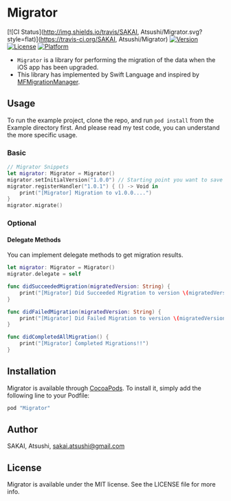 # Migrator

[![CI Status](http://img.shields.io/travis/SAKAI, Atsushi/Migrator.svg?style=flat)](https://travis-ci.org/SAKAI, Atsushi/Migrator)
[![Version](https://img.shields.io/cocoapods/v/Migrator.svg?style=flat)](http://cocoapods.org/pods/Migrator)
[![License](https://img.shields.io/cocoapods/l/Migrator.svg?style=flat)](http://cocoapods.org/pods/Migrator)
[![Platform](https://img.shields.io/cocoapods/p/Migrator.svg?style=flat)](http://cocoapods.org/pods/Migrator)

- ```Migrator``` is a library for performing the migration of the data when the iOS app has been upgraded.
- This library has implemented by Swift Language and inspired by [MFMigrationManager](https://github.com/fortinmike/MFMigrationManager).

## Usage

To run the example project, clone the repo, and run `pod install` from the Example directory first.
And please read my test code, you can understand the more specific usage.

### Basic

```swift
// Migrator Snippets
let migrator: Migrator = Migrator()
migrator.setInitialVersion("1.0.0") // Starting point you want to save the migration history
migrator.registerHandler("1.0.1") { () -> Void in
    print("[Migrator] Migration to v1.0.0....")
}
migrator.migrate()
```

### Optional

#### Delegate Methods

You can implement delegate methods to get migration results.

```swift
let migrator: Migrator = Migrator()
migrator.delegate = self

func didSucceededMigration(migratedVersion: String) {
    print("[Migrator] Did Succeeded Migration to version \(migratedVersion)!!")
}

func didFailedMigration(migratedVersion: String) {
    print("[Migrator] Did Failed Migration to version \(migratedVersion)!!")
}

func didCompletedAllMigration() {
    print("[Migrator] Completed Migrations!!")
}
```

## Installation

Migrator is available through [CocoaPods](http://cocoapods.org). To install
it, simply add the following line to your Podfile:

```ruby
pod "Migrator"
```

## Author

SAKAI, Atsushi, sakai.atsushi@gmail.com

## License

Migrator is available under the MIT license. See the LICENSE file for more info.
